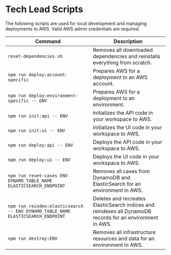 # Tech Lead Scripts

The following scripts are used for local development and managing deployments to AWS. Valid AWS admin credentials are required.

|Command|Description|
|----------------------------|------------------------------------------------------------------------------------------|
|`reset-dependencies.sh` |Removes all downloaded dependencies and reinstalls everything from scratch. |
|`npm run deploy:account-specific` |Prepares AWS for a deployment to an AWS account. |
|`npm run deploy:environment-specific -- ENV`|Prepares AWS for a deployment to an environment.|
|`npm run init:api -- ENV`|Initializes the API code in your workspace to AWS.|
|`npm run init:ui -- ENV`|Initializes the UI code in your workspace to AWS.|
|`npm run deploy:api -- ENV`|Deploys the API code in your workspace to AWS.|
|`npm run deploy:ui -- ENV`|Deploys the UI code in your workspace to AWS.|
|`npm run reset-cases ENV DYNAMO_TABLE_NAME ELASTICSEARCH_ENDPOINT`|Removes all cases from DynamoDB and ElasticSearch for an environment in AWS.|
|`npm run reindex:elasticsearch -- ENV DYNAMO_TABLE_NAME ELASTICSEARCH_ENDPOINT`|Deletes and recreates ElasticSearch indices and reindexes all DynamoDB records for an environment in AWS.|
|`npm run destroy:ENV`|Removes all infrastructure resources and data for an environment in AWS.|
